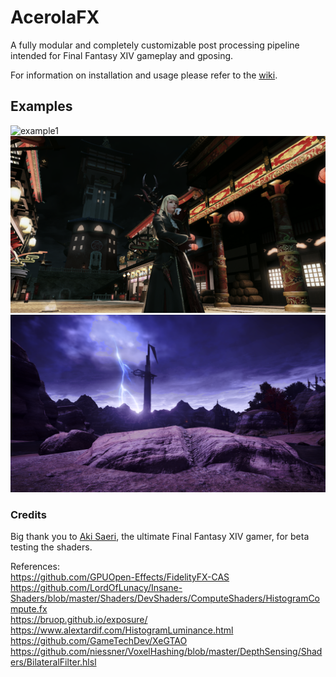 # AcerolaFX

A fully modular and completely customizable post processing pipeline intended for Final Fantasy XIV gameplay and gposing.

For information on installation and usage please refer to the [wiki](https://github.com/GarrettGunnell/AcerolaFX/wiki).

## Examples

![example1](./Examples/example1.png) <br>
![example2](./Examples/example2.png) <br>
![example3](./Examples/example3.png)

### Credits

Big thank you to [Aki Saeri](https://twitter.com/AkiSaeri), the ultimate Final Fantasy XIV gamer, for beta testing the shaders.

References: <br>
https://github.com/GPUOpen-Effects/FidelityFX-CAS <br>
https://github.com/LordOfLunacy/Insane-Shaders/blob/master/Shaders/DevShaders/ComputeShaders/HistogramCompute.fx <br>
https://bruop.github.io/exposure/ <br>
https://www.alextardif.com/HistogramLuminance.html <br>
https://github.com/GameTechDev/XeGTAO <br>
https://github.com/niessner/VoxelHashing/blob/master/DepthSensing/Shaders/BilateralFilter.hlsl